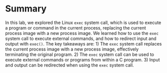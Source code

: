# Summary

In this lab, we explored the Linux `exec` system call, which is used to execute a program or command in the current process, replacing the current process image with a new process image. We learned how to use the `exec` system call to execute external commands, and how to redirect input and output with `exec()`. The key takeaways are: 1) The `exec` system call replaces the current process image with a new process image, effectively terminating the original program. 2) The `exec` system call can be used to execute external commands or programs from within a C program. 3) Input and output can be redirected when using the `exec` system call.
